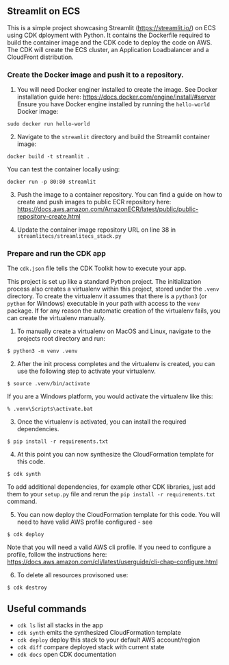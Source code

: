 
## Streamlit on ECS 

This is a simple project showcasing Streamlit (https://streamlit.io/) on ECS using CDK dployment with Python.
It contains the Dockerfile required to build the container image and the CDK code to deploy the code on AWS. 
The CDK will create the ECS cluster, an Application Loadbalancer and a CloudFront distribution.

### Create the Docker image and push it to a repository.

1. You will need Docker enginer installed to create the image. See Docker installation guide here: https://docs.docker.com/engine/install/#server
Ensure you have Docker engine installed by running the `hello-world` Docker image:

```
sudo docker run hello-world
```

2. Navigate to the `streamlit` directory and build the Streamlit container image:

```
docker build -t streamlit .
```

You can test the container locally using:

```
docker run -p 80:80 streamlit
```

3. Push the image to a container repository. You can find a guide on how to create and push images to public ECR repository here:
https://docs.aws.amazon.com/AmazonECR/latest/public/public-repository-create.html

4. Update the container image repository URL on line 38 in `streamlitecs/streamlitecs_stack.py` 

### Prepare and run the CDK app

The `cdk.json` file tells the CDK Toolkit how to execute your app.

This project is set up like a standard Python project.  The initialization
process also creates a virtualenv within this project, stored under the `.venv`
directory.  To create the virtualenv it assumes that there is a `python3`
(or `python` for Windows) executable in your path with access to the `venv`
package. If for any reason the automatic creation of the virtualenv fails,
you can create the virtualenv manually.

1. To manually create a virtualenv on MacOS and Linux, navigate to the projects root directory and run:

```
$ python3 -m venv .venv
```

2. After the init process completes and the virtualenv is created, you can use the following
step to activate your virtualenv.

```
$ source .venv/bin/activate
```

If you are a Windows platform, you would activate the virtualenv like this:

```
% .venv\Scripts\activate.bat
```

3. Once the virtualenv is activated, you can install the required dependencies.

```
$ pip install -r requirements.txt
```

4. At this point you can now synthesize the CloudFormation template for this code.

```
$ cdk synth
```

To add additional dependencies, for example other CDK libraries, just add
them to your `setup.py` file and rerun the `pip install -r requirements.txt`
command.

5. You can now deploy the CloudFormation template for this code. You will need to have valid AWS profile configured - see 

```
$ cdk deploy
```
Note that you will need a valid AWS cli profile. If you need to configure a profile, follow the instructions here:
https://docs.aws.amazon.com/cli/latest/userguide/cli-chap-configure.html

6. To delete all resources provisoned use:

```
$ cdk destroy
```


## Useful commands

 * `cdk ls`          list all stacks in the app
 * `cdk synth`       emits the synthesized CloudFormation template
 * `cdk deploy`      deploy this stack to your default AWS account/region
 * `cdk diff`        compare deployed stack with current state
 * `cdk docs`        open CDK documentation

